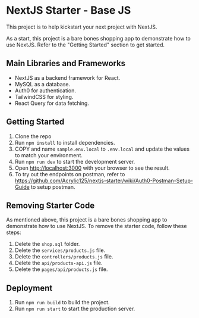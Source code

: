 # NextJS Starter - Base JS

This project is to help kickstart your next project with NextJS.

As a start, this project is a bare bones shopping app to demonstrate how to use NextJS. Refer to the "Getting Started" section to get started.

## Main Libraries and Frameworks

- NextJS as a backend framework for React.
- MySQL as a database.
- Auth0 for authentication.
- TailwindCSS for styling.
- React Query for data fetching.

## Getting Started

1. Clone the repo
1. Run `npm install` to install dependencies.
1. COPY and name `sample.env.local` to `.env.local` and update the values to match your environment.
1. Run `npm run dev` to start the development server.
1. Open [http://localhost:3000](http://localhost:3000) with your browser to see the result.
1. To try out the endpoints on postman, refer to https://github.com/Acrylic125/nextjs-starter/wiki/Auth0-Postman-Setup-Guide to setup postman.

## Removing Starter Code

As mentioned above, this project is a bare bones shopping app to demonstrate how to use NextJS. To remove the starter code, follow these steps:

1. Delete the `shop.sql` folder.
1. Delete the `services/products.js` file.
1. Delete the `controllers/products.js` file.
1. Delete the `api/products-api.js` file.
1. Delete the `pages/api/products.js` file.

## Deployment

1. Run `npm run build` to build the project.
1. Run `npm run start` to start the production server.
